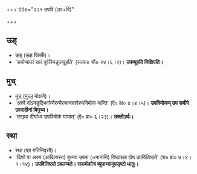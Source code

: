 +++
title="२२५ उपवि (उप+वि)"

+++

## ऊह्
- ऊह् (ऊह वितर्के)।
- 'समोप्पापरं खरं पूर्वस्मिन्नुपव्यूहति' (सत्या० श्रौ० २४।६।२)। **उपव्यूहति निक्षिपति।**

## मुच्
- मुच् (मुच्लृ मोक्षणे)।
- 'अश्वै र्वाऽनडुद्भिर्वान्यैरन्यैरश्रान्ततरैरुपविमोकं यान्ति' (ऐ० ब्रा० ४।४।५)। **उपविमोकम् उप समीपे छायादीनां विमुच्य।**
- 'तद्यथा दीर्घाध्व उपविमोकं यायात्' (ऐ० ब्रा० ६।२३)। **उक्तोऽर्थः।**

## स्था
- स्था (ष्ठा गतिनिवृत्तौ)।
- 'दिशो वा अस्य (आदित्यस्य) बुध्न्या उपमा (=मानानि) विष्ठास्ता ह्येष उपवितिष्ठते' (श० ब्रा० ७।४।१।१४)। **उपवितिष्ठते ऽवलम्बते। सकर्मकोत्र व्युपाभ्यामुपसृष्टो धातुः।**
